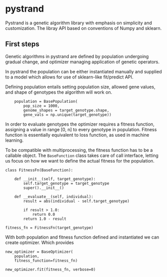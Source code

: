 # pystrand

Pystrand is a genetic algorithm library with emphasis on simplicity and customization.
The libray API based on conventions of Numpy and sklearn.

## First steps

Genetic algorithms in pystrand are defined by population undergoing gradual change,
and optimizer managing application of genetic operators.

In pystrand the population can be either instantiated manually and supplied to a model which allows for use of sklearn-like fit/predict API. 

Defining population entails setting population size, allowed gene values, and shape of genotypes the algorithm will work on.

```
    population = BasePopulation(
        pop_size = 1000,
        genome_shapes = target_genotype.shape,
        gene_vals = np.unique(target_genotype))
```

In order to evaluate genotypes the optimizer requires a fitness function, assigning a value in range [0, n] to every genotype in population. Fitness function is essentially equivalent to loss function, as used in machine learning.

To be compatible with multiprocessing, the fitness function has to be a callable object. The `BaseFunction` class takes care of call interface, letting us focus on how we want to define the actual fitness for the population.  

```
class FitnessFn(BaseFunction):

    def __init__(self, target_genotype):
        self.target_genotype = target_genotype
        super().__init__()

    def __evaluate__(self, individual):
        result = abs(individual - self.target_genotype)

        if result > 1.0:
            return 0.0
        return 1.0 - result

fitness_fn = FitnessFn(target_genotype)
```
With both population and fitness function defined and instantiated we can create optimizer. Which provides

```
new_optimizer = BaseOptimizer(
    population,
    fitness_function=fitness_fn)

new_optimizer.fit(fitness_fn, verbose=0)
```
